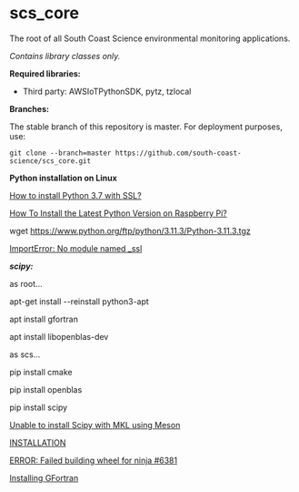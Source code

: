 # scs_core
The root of all South Coast Science environmental monitoring applications.

_Contains library classes only._


**Required libraries:** 

* Third party: AWSIoTPythonSDK, pytz, tzlocal


**Branches:**

The stable branch of this repository is master. For deployment purposes, use:

    git clone --branch=master https://github.com/south-coast-science/scs_core.git


**Python installation on Linux**

[How to install Python 3.7 with SSL?](https://raspberrypi.stackexchange.com/questions/88150/how-to-install-python-3-7-with-ssl)

[How To Install the Latest Python Version on Raspberry Pi?](https://raspberrytips.com/install-latest-python-raspberry-pi/)
  
wget https://www.python.org/ftp/python/3.11.3/Python-3.11.3.tgz

[ImportError: No module named _ssl](https://stackoverflow.com/questions/5128845/importerror-no-module-named-ssl)
  
***scipy:***
  
as root...

apt-get install --reinstall python3-apt

apt install gfortran

apt install libopenblas-dev


as scs...

pip install cmake

pip install openblas

pip install scipy

[Unable to install Scipy with MKL using Meson](https://stackoverflow.com/questions/73628794/unable-to-install-scipy-with-mkl-using-meson)

[INSTALLATION](https://scipy.org/install/)

[ERROR: Failed building wheel for ninja #6381](https://github.com/freqtrade/freqtrade/issues/6381)

[Installing GFortran](https://fortran-lang.org/en/learn/os_setup/install_gfortran/)

